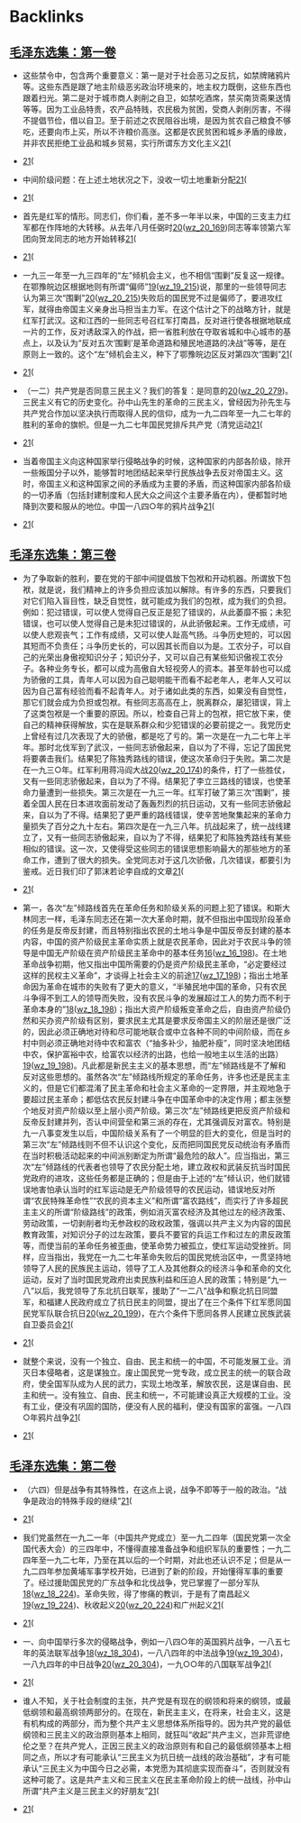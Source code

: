 
# Backlinks
## [毛泽东选集：第一卷](毛泽东选集：第一卷.md)
- 这些禁令中，包含两个重要意义：第一是对于社会恶习之反抗，如禁牌赌鸦片等。这些东西是跟了地主阶级恶劣政治环境来的，地主权力既倒，这些东西也跟着扫光。第二是对于城市商人剥削之自卫，如禁吃酒席，禁买南货斋果送情等等。因为工业品特贵，农产品特贱，农民极为贫困，受商人剥削厉害，不得不提倡节俭，借以自卫。至于前述之农民阻谷出境，是因为贫农自己粮食不够吃，还要向市上买，所以不许粮价高涨。这都是农民贫困和城乡矛盾的缘故，并非农民拒绝工业品和城乡贸易，实行所谓东方文化主义[21](21.md)(

- [21](21.md)(

- 中间阶级问题：在上述土地状况之下，没收一切土地重新分配[21](21.md)(

- [21](21.md)(

- 首先是红军的情形。同志们，你们看，差不多一年半以来，中国的三支主力红军都在作阵地的大转移。从去年八月任弼时[20](20.md)([wz_20_169](wz_20_169.md))同志等率领第六军团向贺龙同志的地方开始转移[21](21.md)(

- [21](21.md)(

- 一九三一年至一九三四年的“左”倾机会主义，也不相信“围剿”反复这一规律。在鄂豫皖边区根据地则有所谓“偏师”[19](19.md)([wz_19_215](wz_19_215.md))说，那里的一些领导同志认为第三次“围剿”[20](20.md)([wz_20_215](wz_20_215.md))失败后的国民党不过是偏师了，要进攻红军，就得由帝国主义亲身出马担当主力军。在这个估计之下的战略方针，就是红军打武汉。这和江西的一些同志号召红军打南昌，反对进行使各根据地联成一片的工作，反对诱敌深入的作战，把一省胜利放在夺取省城和中心城市的基点上，以及认为“反对五次‘围剿’是革命道路和殖民地道路的决战”等等，是在原则上一致的。这个“左”倾机会主义，种下了鄂豫皖边区反对第四次“围剿”[21](21.md)(

- [21](21.md)(

- （一二）共产党是否同意三民主义？我们的答复：是同意的[20](20.md)([wz_20_279](wz_20_279.md))。三民主义有它的历史变化。孙中山先生的革命的三民主义，曾经因为孙先生与共产党合作加以坚决执行而取得人民的信仰，成为一九二四年至一九二七年的胜利的革命的旗帜。但是一九二七年国民党排斥共产党（清党运动[21](21.md)(

- [21](21.md)(

- 当着帝国主义向这种国家举行侵略战争的时候，这种国家的内部各阶级，除开一些叛国分子以外，能够暂时地团结起来举行民族战争去反对帝国主义。这时，帝国主义和这种国家之间的矛盾成为主要的矛盾，而这种国家内部各阶级的一切矛盾（包括封建制度和人民大众之间这个主要矛盾在内），便都暂时地降到次要和服从的地位。中国一八四○年的鸦片战争[21](21.md)(

- [21](21.md)(

## [毛泽东选集：第三卷](毛泽东选集：第三卷.md)
- 为了争取新的胜利，要在党的干部中间提倡放下包袱和开动机器。所谓放下包袱，就是说，我们精神上的许多负担应该加以解除。有许多的东西，只要我们对它们陷入盲目性，缺乏自觉性，就可能成为我们的包袱，成为我们的负担。例如：犯过错误，可以使人觉得自己反正是犯了错误的，从此萎靡不振；未犯错误，也可以使人觉得自己是未犯过错误的，从此骄傲起来。工作无成绩，可以使人悲观丧气；工作有成绩，又可以使人趾高气扬。斗争历史短的，可以因其短而不负责任；斗争历史长的，可以因其长而自以为是。工农分子，可以自己的光荣出身傲视知识分子；知识分子，又可以自己有某些知识傲视工农分子。各种业务专长，都可以成为高傲自大轻视旁人的资本。甚至年龄也可以成为骄傲的工具，青年人可以因为自己聪明能干而看不起老年人，老年人又可以因为自己富有经验而看不起青年人。对于诸如此类的东西，如果没有自觉性，那它们就会成为负担或包袱。有些同志高高在上，脱离群众，屡犯错误，背上了这类包袱是一个重要的原因。所以，检查自己背上的包袱，把它放下来，使自己的精神获得解放，实在是联系群众和少犯错误的必要前提之一。我党历史上曾经有过几次表现了大的骄傲，都是吃了亏的。第一次是在一九二七年上半年。那时北伐军到了武汉，一些同志骄傲起来，自以为了不得，忘记了国民党将要袭击我们。结果犯了陈独秀路线的错误，使这次革命归于失败。第二次是在一九三○年。红军利用蒋冯阎大战[20](20.md)([wz_20_174](wz_20_174.md))的条件，打了一些胜仗，又有一些同志骄傲起来，自以为了不得。结果犯了李立三路线的错误，也使革命力量遭到一些损失。第三次是在一九三一年。红军打破了第三次“围剿”，接着全国人民在日本进攻面前发动了轰轰烈烈的抗日运动，又有一些同志骄傲起来，自以为了不得。结果犯了更严重的路线错误，使辛苦地聚集起来的革命力量损失了百分之九十左右。第四次是在一九三八年。抗战起来了，统一战线建立了，又有一些同志骄傲起来，自以为了不得，结果犯了和陈独秀路线有某些相似的错误。这一次，又使得受这些同志的错误思想影响最大的那些地方的革命工作，遭到了很大的损失。全党同志对于这几次骄傲，几次错误，都要引为鉴戒。近日我们印了郭沫若论李自成的文章[21](21.md)(

- [21](21.md)(

- 第一，各次“左”倾路线首先在革命任务和阶级关系的问题上犯了错误。和斯大林同志一样，毛泽东同志还在第一次大革命时期，就不但指出中国现阶段革命的任务是反帝反封建，而且特别指出农民的土地斗争是中国反帝反封建的基本内容，中国的资产阶级民主革命实质上就是农民革命，因此对于农民斗争的领导是中国无产阶级在资产阶级民主革命中的基本任务[16](16.md)([wz_16_198](wz_16_198.md))。在土地革命战争初期，他又指出中国所需要的仍是资产阶级民主革命，“必定要经过这样的民权主义革命”，才谈得上社会主义的前途[17](17.md)([wz_17_198](wz_17_198.md))；指出土地革命因为革命在城市的失败有了更大的意义，“半殖民地中国的革命，只有农民斗争得不到工人的领导而失败，没有农民斗争的发展超过工人的势力而不利于革命本身的”[18](18.md)([wz_18_198](wz_18_198.md))；指出大资产阶级叛变革命之后，自由资产阶级仍然和买办资产阶级有区别，要求民主尤其是要求反帝国主义的阶层还是很广泛的，因此必须正确地对待和尽可能地联合或中立各种不同的中间阶级，而在乡村中则必须正确地对待中农和富农（“抽多补少，抽肥补瘦”，同时坚决地团结中农，保护富裕中农，给富农以经济的出路，也给一般地主以生活的出路）[19](19.md)([wz_19_198](wz_19_198.md))。凡此都是新民主主义的基本思想，而“左”倾路线是不了解和反对这些思想的。虽然各次“左”倾路线所规定的革命任务，许多也还是民主主义的，但是它们都混淆了民主革命和社会主义革命的一定界限，并主观地急于要超过民主革命；都低估农民反封建斗争在中国革命中的决定作用；都主张整个地反对资产阶级以至上层小资产阶级。第三次“左”倾路线更把反资产阶级和反帝反封建并列，否认中间营垒和第三派的存在，尤其强调反对富农。特别是九一八事变发生以后，中国阶级关系有了一个明显的巨大的变化，但是当时的第三次“左”倾路线则不但不认识这个变化，反而把同国民党反动统治有矛盾而在当时积极活动起来的中间派别断定为所谓“最危险的敌人”。应当指出，第三次“左”倾路线的代表者也领导了农民分配土地，建立政权和武装反抗当时国民党政府的进攻，这些任务都是正确的；但是由于上述的“左”倾认识，他们就错误地害怕承认当时的红军运动是无产阶级领导的农民运动，错误地反对所谓“农民特殊革命性”“农民的资本主义”和所谓“富农路线”，而实行了许多超民主主义的所谓“阶级路线”的政策，例如消灭富农经济及其他过左的经济政策、劳动政策，一切剥削者均无参政权的政权政策，强调以共产主义为内容的国民教育政策，对知识分子的过左政策，要兵不要官的兵运工作和过左的肃反政策等，而使当前的革命任务被歪曲，使革命势力被孤立，使红军运动受挫折。同样，应当指出，我党在一九二七年革命失败后的国民党统治区中，一贯坚持地领导了人民的民族民主运动，领导了工人及其他群众的经济斗争和革命的文化运动，反对了当时国民党政府出卖民族利益和压迫人民的政策；特别是“九一八”以后，我党领导了东北抗日联军，援助了“一二八”战争和察北抗日同盟军，和福建人民政府成立了抗日民主的同盟，提出了在三个条件下红军愿同国民党军队联合抗日[20](20.md)([wz_20_199](wz_20_199.md))，在六个条件下愿同各界人民建立民族武装自卫委员会[21](21.md)(

- [21](21.md)(

- 就整个来说，没有一个独立、自由、民主和统一的中国，不可能发展工业。消灭日本侵略者，这是谋独立。废止国民党一党专政，成立民主的统一的联合政府，使全国军队成为人民的武力，实现土地改革，解放农民，这是谋自由、民主和统一。没有独立、自由、民主和统一，不可能建设真正大规模的工业。没有工业，便没有巩固的国防，便没有人民的福利，便没有国家的富强。一八四○年鸦片战争[21](21.md)(

- [21](21.md)(

## [毛泽东选集：第二卷](毛泽东选集：第二卷.md)
- （六四）但是战争有其特殊性，在这点上说，战争不即等于一般的政治。“战争是政治的特殊手段的继续”[21](21.md)(

- [21](21.md)(

- 我们党虽然在一九二一年（中国共产党成立）至一九二四年（国民党第一次全国代表大会）的三四年中，不懂得直接准备战争和组织军队的重要性；一九二四年至一九二七年，乃至在其以后的一个时期，对此也还认识不足；但是从一九二四年参加黄埔军事学校开始，已进到了新的阶段，开始懂得军事的重要了。经过援助国民党的广东战争和北伐战争，党已掌握了一部分军队[18](18.md)([wz_18_224](wz_18_224.md))。革命失败，得了惨痛的教训，于是有了南昌起义[19](19.md)([wz_19_224](wz_19_224.md))、秋收起义[20](20.md)([wz_20_224](wz_20_224.md))和广州起义[21](21.md)(

- [21](21.md)(

- 一、向中国举行多次的侵略战争，例如一八四○年的英国鸦片战争，一八五七年的英法联军战争[18](18.md)([wz_18_304](wz_18_304.md))，一八八四年的中法战争[19](19.md)([wz_19_304](wz_19_304.md))，一八九四年的中日战争[20](20.md)([wz_20_304](wz_20_304.md))，一九○○年的八国联军战争[21](21.md)(

- [21](21.md)(

- 谁人不知，关于社会制度的主张，共产党是有现在的纲领和将来的纲领，或最低纲领和最高纲领两部分的。在现在，新民主主义，在将来，社会主义，这是有机构成的两部分，而为整个共产主义思想体系所指导的。因为共产党的最低纲领和三民主义的政治原则基本上相同，就狂叫“收起”共产主义，岂非荒谬绝伦之至？在共产党人，正因三民主义的政治原则有和自己的最低纲领基本上相同之点，所以才有可能承认“三民主义为抗日统一战线的政治基础”，才有可能承认“三民主义为中国今日之必需，本党愿为其彻底实现而奋斗”，否则就没有这种可能了。这是共产主义和三民主义在民主革命阶段上的统一战线，孙中山所谓“共产主义是三民主义的好朋友”[21](21.md)(

- [21](21.md)(

